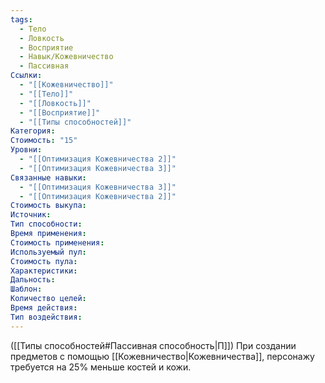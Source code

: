 ```yaml
---
tags:
  - Тело
  - Ловкость
  - Восприятие
  - Навык/Кожевничество
  - Пассивная
Ссылки:
  - "[[Кожевничество]]"
  - "[[Тело]]"
  - "[[Ловкость]]"
  - "[[Восприятие]]"
  - "[[Типы способностей]]"
Категория: 
Стоимость: "15"
Уровни:
  - "[[Оптимизация Кожевничества 2]]"
  - "[[Оптимизация Кожевничества 3]]"
Связанные навыки:
  - "[[Оптимизация Кожевничества 3]]"
  - "[[Оптимизация Кожевничества 2]]"
Стоимость выкупа:
Источник:
Тип способности:
Время применения:
Стоимость применения:
Используемый пул:
Стоимость пула:
Характеристики:
Дальность:
Шаблон:
Количество целей:
Время действия:
Тип воздействия:
---
```

([[Типы способностей#Пассивная способность|П]]) При создании предметов с помощью [[Кожевничество|Кожевничества]], персонажу требуется на 25% меньше костей и кожи.